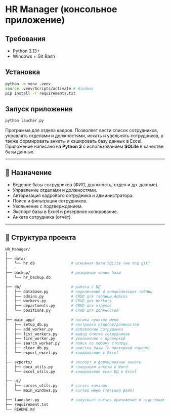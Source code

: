 # HR Manager (консольное приложение)

## Требования
- Python 3.13+
- Windows + Git Bash

## Установка
```bash
python -m venv .venv
source .venv/Scripts/activate # Windows
pip install -r requirements.txt
```

## Запуск приложения
```bash
python laucher.py
```

Программа для отдела кадров. Позволяет вести список сотрудников, управлять отделами и должностями, искать и увольнять сотрудников, а также формировать анкеты и кэшировать базу данных в Excel.  
Приложение написано на **Python 3** с использованием **SQLite** в качестве базы данных.

---

## 📌 Назначение
- Ведение базы сотрудников (ФИО, должность, отдел и др. данные).
- Управление отделами и должностями.
- Авторизация кадрового сотрудника и администратора.
- Поиск и фильтрация сотрудников.
- Увольнение с подтверждением.
- Экспорт базы в Excel и резервное копирование.
- Анкета сотрудника (отчёт).

---

## 📂 Структура проекта

```bash
HR_Manager/
│
├── data/
│   └── hr.db                # основная база SQLite (не под git)
│
├── backup/                  # резервные копии базы
│   └── hr_backup.db
│
├── db/                      # работа с БД
│   ├── database.py          # подключение и инициализация таблиц
│   ├── admins.py            # CRUD для таблицы Admins
│   ├── workers.py           # CRUD для Workers
│   ├── departments.py       # CRUD для отделов
│   └── positions.py         # CRUD для должностей
│
├── main_app/                # логика пунктов меню
│   ├── setup_db.py          # настройка отделов/должностей
│   ├── add_worker.py        # добавление сотрудника
│   ├── list_workers.py      # вывод списка сотрудников
│   ├── fire_worker.py       # увольнение с проверкой
│   ├── search_worker.py     # поиск по любому столбцу
│   ├── clear_db.py          # очистка базы (с проверкой пароля)
│   └── export_excel.py      # кэширование в Excel
│
├── exports/                 # экспорт и формирование анкеты
│   ├── docx_utils.py        # генерация анкеты в Word
│   └── excel_utils.py       # кэширование всей БД в Excel
│
├── ui/
│   ├── curses_utils.py      # curses команды
│   └── main_windows.py      # curses меню (текущий файл)
│
├── launcher.py              # запускает curses-приложение в отдельном окне
├── requirement.txt
└── README.md

